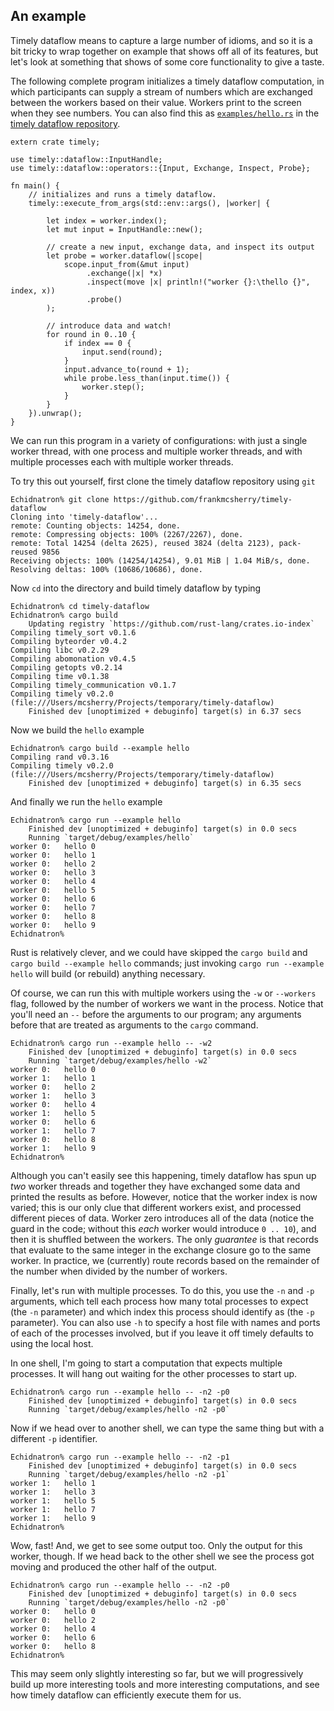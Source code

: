 ## An example

Timely dataflow means to capture a large number of idioms, and so it is a bit tricky to wrap together on example that shows off all of its features, but let's look at something that shows of some core functionality to give a taste.

The following complete program initializes a timely dataflow computation, in which participants can supply a stream of numbers which are exchanged between the workers based on their value. Workers print to the screen when they see numbers. You can also find this as [`examples/hello.rs`](https://github.com/frankmcsherry/timely-dataflow/blob/master/examples/hello.rs) in the [timely dataflow repository](https://github.com/frankmcsherry/timely-dataflow/tree/master/examples).

```rust,no_run
extern crate timely;

use timely::dataflow::InputHandle;
use timely::dataflow::operators::{Input, Exchange, Inspect, Probe};

fn main() {
    // initializes and runs a timely dataflow.
    timely::execute_from_args(std::env::args(), |worker| {

        let index = worker.index();
        let mut input = InputHandle::new();

        // create a new input, exchange data, and inspect its output
        let probe = worker.dataflow(|scope|
            scope.input_from(&mut input)
                 .exchange(|x| *x)
                 .inspect(move |x| println!("worker {}:\thello {}", index, x))
                 .probe()
        );

        // introduce data and watch!
        for round in 0..10 {
            if index == 0 {
                input.send(round);
            }
            input.advance_to(round + 1);
            while probe.less_than(input.time()) {
                worker.step();
            }
        }
    }).unwrap();
}
```

We can run this program in a variety of configurations: with just a single worker thread, with one process and multiple worker threads, and with multiple processes each with multiple worker threads. 

To try this out yourself, first clone the timely dataflow repository using `git`

    Echidnatron% git clone https://github.com/frankmcsherry/timely-dataflow
    Cloning into 'timely-dataflow'...
    remote: Counting objects: 14254, done.
    remote: Compressing objects: 100% (2267/2267), done.
    remote: Total 14254 (delta 2625), reused 3824 (delta 2123), pack-reused 9856
    Receiving objects: 100% (14254/14254), 9.01 MiB | 1.04 MiB/s, done.
    Resolving deltas: 100% (10686/10686), done.

Now `cd` into the directory and build timely dataflow by typing

    Echidnatron% cd timely-dataflow 
    Echidnatron% cargo build                
        Updating registry `https://github.com/rust-lang/crates.io-index`
    Compiling timely_sort v0.1.6
    Compiling byteorder v0.4.2
    Compiling libc v0.2.29
    Compiling abomonation v0.4.5
    Compiling getopts v0.2.14
    Compiling time v0.1.38
    Compiling timely_communication v0.1.7
    Compiling timely v0.2.0 (file:///Users/mcsherry/Projects/temporary/timely-dataflow)
        Finished dev [unoptimized + debuginfo] target(s) in 6.37 secs

Now we build the `hello` example

    Echidnatron% cargo build --example hello
    Compiling rand v0.3.16
    Compiling timely v0.2.0 (file:///Users/mcsherry/Projects/temporary/timely-dataflow)
        Finished dev [unoptimized + debuginfo] target(s) in 6.35 secs

And finally we run the `hello` example

    Echidnatron% cargo run --example hello 
        Finished dev [unoptimized + debuginfo] target(s) in 0.0 secs
        Running `target/debug/examples/hello`
    worker 0:	hello 0
    worker 0:	hello 1
    worker 0:	hello 2
    worker 0:	hello 3
    worker 0:	hello 4
    worker 0:	hello 5
    worker 0:	hello 6
    worker 0:	hello 7
    worker 0:	hello 8
    worker 0:	hello 9
    Echidnatron% 

Rust is relatively clever, and we could have skipped the `cargo build` and `cargo build --example hello` commands; just invoking `cargo run --example hello` will build (or rebuild) anything necessary.

Of course, we can run this with multiple workers using the `-w` or `--workers` flag, followed by the number of workers we want in the process. Notice that you'll need an `--` before the arguments to our program; any arguments before that are treated as arguments to the `cargo` command.

    Echidnatron% cargo run --example hello -- -w2
        Finished dev [unoptimized + debuginfo] target(s) in 0.0 secs
        Running `target/debug/examples/hello -w2`
    worker 0:	hello 0
    worker 1:	hello 1
    worker 0:	hello 2
    worker 1:	hello 3
    worker 0:	hello 4
    worker 1:	hello 5
    worker 0:	hello 6
    worker 1:	hello 7
    worker 0:	hello 8
    worker 1:	hello 9
    Echidnatron% 

Although you can't easily see this happening, timely dataflow has spun up *two* worker threads and together they have exchanged some data and printed the results as before. However, notice that the worker index is now varied; this is our only clue that different workers exist, and processed different pieces of data. Worker zero introduces all of the data (notice the guard in the code; without this *each* worker would introduce `0 .. 10`), and then it is shuffled between the workers. The only *guarantee* is that records that evaluate to the same integer in the exchange closure go to the same worker. In practice, we (currently) route records based on the remainder of the number when divided by the number of workers.

Finally, let's run with multiple processes. To do this, you use the `-n` and `-p` arguments, which tell each process how many total processes to expect (the `-n` parameter) and which index this process should identify as (the `-p` parameter). You can also use `-h` to specify a host file with names and ports of each of the processes involved, but if you leave it off timely defaults to using the local host.

In one shell, I'm going to start a computation that expects multiple processes. It will hang out waiting for the other processes to start up.

    Echidnatron% cargo run --example hello -- -n2 -p0  
        Finished dev [unoptimized + debuginfo] target(s) in 0.0 secs
        Running `target/debug/examples/hello -n2 -p0`

Now if we head over to another shell, we can type the same thing but with a different `-p` identifier.

    Echidnatron% cargo run --example hello -- -n2 -p1
        Finished dev [unoptimized + debuginfo] target(s) in 0.0 secs
        Running `target/debug/examples/hello -n2 -p1`
    worker 1:	hello 1
    worker 1:	hello 3
    worker 1:	hello 5
    worker 1:	hello 7
    worker 1:	hello 9
    Echidnatron% 

Wow, fast! And, we get to see some output too. Only the output for this worker, though. If we head back to the other shell we see the process got moving and produced the other half of the output.

    Echidnatron% cargo run --example hello -- -n2 -p0  
        Finished dev [unoptimized + debuginfo] target(s) in 0.0 secs
        Running `target/debug/examples/hello -n2 -p0`
    worker 0:	hello 0
    worker 0:	hello 2
    worker 0:	hello 4
    worker 0:	hello 6
    worker 0:	hello 8
    Echidnatron% 

This may seem only slightly interesting so far, but we will progressively build up more interesting tools and more interesting computations, and see how timely dataflow can efficiently execute them for us.
